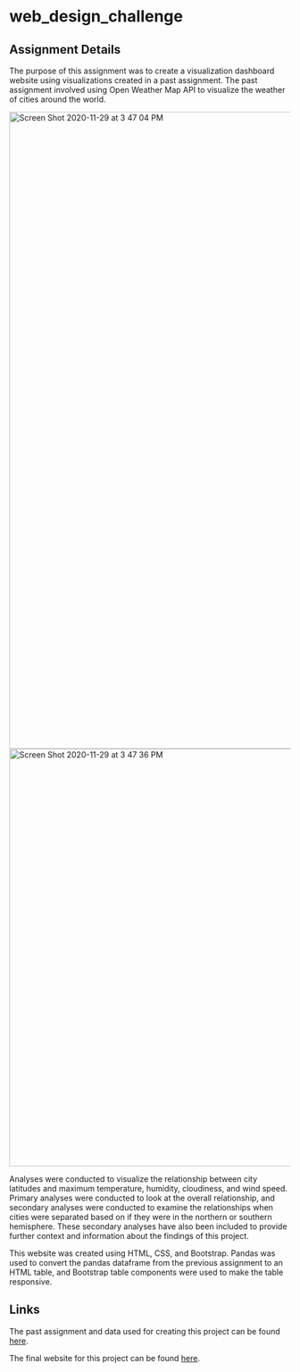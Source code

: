 # web_design_challenge

## Assignment Details

The purpose of this assignment was to create a visualization dashboard website using visualizations created in a past assignment. The past assignment involved using Open Weather Map API to visualize the weather of cities around the world. 

<img width="1141" alt="Screen Shot 2020-11-29 at 3 47 04 PM" src="https://user-images.githubusercontent.com/69160361/100555702-8c773480-325a-11eb-923e-37edc30ef4f4.png">

<img width="748" alt="Screen Shot 2020-11-29 at 3 47 36 PM" src="https://user-images.githubusercontent.com/69160361/100555715-a0bb3180-325a-11eb-86fd-6cb78bbd936d.png">

Analyses were conducted to visualize the relationship between city latitudes and maximum temperature, humidity, cloudiness, and wind speed. Primary analyses were conducted to look at the overall relationship, and secondary analyses were conducted to examine the relationships when cities were separated based on if they were in the northern or southern hemisphere. These secondary analyses have also been included to provide further context and information about the findings of this project.

This website was created using HTML, CSS, and Bootstrap. Pandas was used to convert the pandas dataframe from the previous assignment to an HTML table, and Bootstrap table components were used to make the table responsive. 

## Links

The past assignment and data used for creating this project can be found [here](https://github.com/jeosqueri/python_api_challenge).

The final website for this project can be found [here](https://jeosqueri.github.io/Weather-Analysis-Website/).
